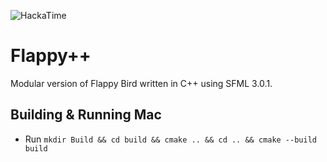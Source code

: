 ![HackaTime](https://hackatime-badge.hackclub.com/U093Z0PA8RX/Flappy-Cpp)

# Flappy++
Modular version of Flappy Bird written in C++ using SFML 3.0.1.

## Building & Running Mac
- Run `mkdir Build && cd build && cmake .. && cd .. && cmake --build build`
